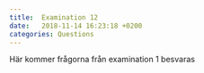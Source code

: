 ```yaml
---
title:  Examination 12
date:   2018-11-14 16:23:18 +0200
categories: Questions
---
```


Här kommer frågorna från examination 1 besvaras